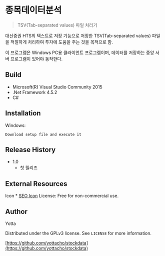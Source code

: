 ﻿# 종목데이터분석
> TSV(Tab-separated values) 파일 처리기

대신증권 HTS의 텍스트로 저장 기능으로 저장한 TSV(Tab-separated values) 파일을 적절하게 처리하여 투자에 도움을 주는 것을 목적으로 함.

이 프로그램은 Windows PC용 클라이언트 프로그램이며, 데이터를 저장하는 중앙 서버 프로그램이 있어야 동작한다.


## Build

* Microsoft(R) Visual Studio Community 2015
* .Net Framework 4.5.2
* C#

## Installation

Windows:

```
Download setup file and execute it
```

## Release History

* 1.0
    * 첫 릴리즈

## External Resources

Icon
    * [SEO Icon](http://www.iconarchive.com/show/large-seo-icons-by-aha-soft/SEO-icon.html) License: Free for non-commercial use.

## Author

Yotta

Distributed under the GPLv3 license. See ``LICENSE`` for more information.

[https://github.com/yottacho/stockdata](https://github.com/yottacho/stockdata)


